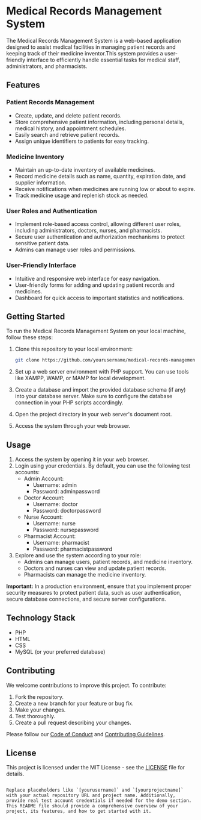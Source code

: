
# Medical Records Management System

The Medical Records Management System is a web-based application designed to assist medical facilities
in managing patient records and keeping track of their medicine inventor.This system provides a user-friendly interface to efficiently handle essential tasks for medical staff, administrators, and pharmacists.

## Features

### Patient Records Management

- Create, update, and delete patient records.
- Store comprehensive patient information, including personal details, medical history, and appointment schedules.
- Easily search and retrieve patient records.
- Assign unique identifiers to patients for easy tracking.

### Medicine Inventory

- Maintain an up-to-date inventory of available medicines.
- Record medicine details such as name, quantity, expiration date, and supplier information.
- Receive notifications when medicines are running low or about to expire.
- Track medicine usage and replenish stock as needed.

### User Roles and Authentication

- Implement role-based access control, allowing different user roles, including administrators, doctors, nurses, and pharmacists.
- Secure user authentication and authorization mechanisms to protect sensitive patient data.
- Admins can manage user roles and permissions.

### User-Friendly Interface

- Intuitive and responsive web interface for easy navigation.
- User-friendly forms for adding and updating patient records and medicines.
- Dashboard for quick access to important statistics and notifications.

## Getting Started

To run the Medical Records Management System on your local machine, follow these steps:

1. Clone this repository to your local environment:

   ```bash
   git clone https://github.com/yourusername/medical-records-management.git
   ```

2. Set up a web server environment with PHP support. You can use tools like XAMPP, WAMP, or MAMP for local development.

3. Create a database and import the provided database schema (if any) into your database server. Make sure to configure the database connection in your PHP scripts accordingly.

4. Open the project directory in your web server's document root.

5. Access the system through your web browser.

## Usage

1. Access the system by opening it in your web browser.
2. Login using your credentials. By default, you can use the following test accounts:
   - Admin Account:
     - Username: admin
     - Password: adminpassword
   - Doctor Account:
     - Username: doctor
     - Password: doctorpassword
   - Nurse Account:
     - Username: nurse
     - Password: nursepassword
   - Pharmacist Account:
     - Username: pharmacist
     - Password: pharmacistpassword
3. Explore and use the system according to your role:
   - Admins can manage users, patient records, and medicine inventory.
   - Doctors and nurses can view and update patient records.
   - Pharmacists can manage the medicine inventory.

**Important:** In a production environment, ensure that you implement proper security measures to protect patient data, such as user authentication, secure database connections, and secure server configurations.

## Technology Stack

- PHP
- HTML
- CSS
- MySQL (or your preferred database)

## Contributing

We welcome contributions to improve this project. To contribute:

1. Fork the repository.
2. Create a new branch for your feature or bug fix.
3. Make your changes.
4. Test thoroughly.
5. Create a pull request describing your changes.

Please follow our [Code of Conduct](CODE_OF_CONDUCT.md) and [Contributing Guidelines](CONTRIBUTING.md).

## License

This project is licensed under the MIT License - see the [LICENSE](LICENSE) file for details.
```

Replace placeholders like `[yourusername]` and `[yourprojectname]` with your actual repository URL and project name. Additionally, provide real test account credentials if needed for the demo section. This README file should provide a comprehensive overview of your project, its features, and how to get started with it.
